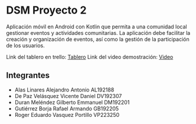 # DSM Proyecto 2

Aplicación móvil en Android con Kotlin que permita a una comunidad
local gestionar eventos y actividades comunitarias. La aplicación debe facilitar la creación y
organización de eventos, así como la gestión de la participación de los usuarios.

Link del tablero en trello: [Tablero](https://trello.com/invite/b/673e9038aa4c47b508b0f276/ATTIc2d79e71f4e73ccafcf72c5a006cb216F3BDB641/dsm-proyecto-2)
Link del video demostración: [Video](https://youtu.be/86ZDDrqSX1g)

## Integrantes

- Alas Linares Alejandro Antonio AL192188
- De Paz Velásquez Vicente Daniel DV192307
- Duran Meléndez Gilberto Emmanuel DM192201
- Gutiérrez Borja Rafael Armando GB192205
- Roger Eduardo Vasquez Portillo VP223250
